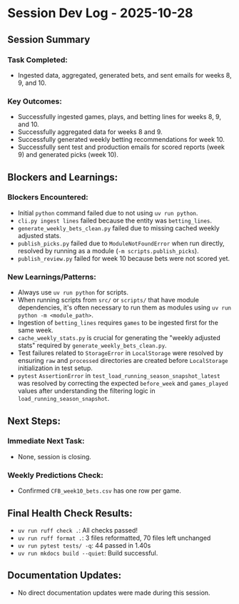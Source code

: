 # Session Dev Log - 2025-10-28

## Session Summary

### Task Completed:
- Ingested data, aggregated, generated bets, and sent emails for weeks 8, 9, and 10.

### Key Outcomes:
- Successfully ingested games, plays, and betting lines for weeks 8, 9, and 10.
- Successfully aggregated data for weeks 8 and 9.
- Successfully generated weekly betting recommendations for week 10.
- Successfully sent test and production emails for scored reports (week 9) and generated picks (week 10).

## Blockers and Learnings:

### Blockers Encountered:
- Initial `python` command failed due to not using `uv run python`.
- `cli.py ingest lines` failed because the entity was `betting_lines`.
- `generate_weekly_bets_clean.py` failed due to missing cached weekly adjusted stats.
- `publish_picks.py` failed due to `ModuleNotFoundError` when run directly, resolved by running as a module (`-m scripts.publish_picks`).
- `publish_review.py` failed for week 10 because bets were not scored yet.

### New Learnings/Patterns:
- Always use `uv run python` for scripts.
- When running scripts from `src/` or `scripts/` that have module dependencies, it's often necessary to run them as modules using `uv run python -m <module_path>`.
- Ingestion of `betting_lines` requires `games` to be ingested first for the same week.
- `cache_weekly_stats.py` is crucial for generating the "weekly adjusted stats" required by `generate_weekly_bets_clean.py`.
- Test failures related to `StorageError` in `LocalStorage` were resolved by ensuring `raw` and `processed` directories are created before `LocalStorage` initialization in test setup.
- `pytest` `AssertionError` in `test_load_running_season_snapshot_latest` was resolved by correcting the expected `before_week` and `games_played` values after understanding the filtering logic in `load_running_season_snapshot`.

## Next Steps:

### Immediate Next Task:
- None, session is closing.

### Weekly Predictions Check:
- Confirmed `CFB_week10_bets.csv` has one row per game.

## Final Health Check Results:

- `uv run ruff check .`: All checks passed!
- `uv run ruff format .`: 3 files reformatted, 70 files left unchanged
- `uv run pytest tests/ -q`: 44 passed in 1.40s
- `uv run mkdocs build --quiet`: Build successful.

## Documentation Updates:
- No direct documentation updates were made during this session.